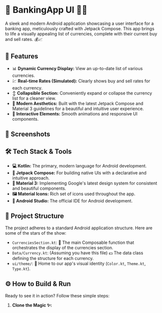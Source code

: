 # 🏦 BankingApp UI 📱✨

A sleek and modern Android application showcasing a user interface for a banking app, meticulously crafted with Jetpack Compose. This app brings to life a visually appealing list of currencies, complete with their current buy and sell rates. 💰📈

## 🚀 Features

*   📊 **Dynamic Currency Display:** View an up-to-date list of various currencies.
*   💹 **Real-time Rates (Simulated):** Clearly shows buy and sell rates for each currency.
*   ↕️ **Collapsible Section:** Conveniently expand or collapse the currency list for a cleaner view.
*   🎨 **Modern Aesthetics:** Built with the latest Jetpack Compose and Material 3 guidelines for a beautiful and intuitive user experience.
*   🧩 **Interactive Elements:** Smooth animations and responsive UI components.

## 📸 Screenshots


## 🛠️ Tech Stack & Tools

*   **💻 Kotlin:** The primary, modern language for Android development.
*   **🎨 Jetpack Compose:** For building native UIs with a declarative and intuitive approach.
*   **💎 Material 3:** Implementing Google's latest design system for consistent and beautiful components.
*   **🖼️ Material Icons:** Rich set of icons used throughout the app.
*   **🚀 Android Studio:** The official IDE for Android development.

## 📂 Project Structure

The project adheres to a standard Android application structure. Here are some of the stars of the show:

*   `CurrenciesSection.kt`: 🌟 The main Composable function that orchestrates the display of the currencies section.
*   `Data/Currency.kt`: (Assuming you have this file) 💵 The data class defining the structure for each currency.
*   `ui/theme/`: 🎨 Home to our app's visual identity (`Color.kt`, `Theme.kt`, `Type.kt`).

## ⚙️ How to Build & Run

Ready to see it in action? Follow these simple steps:

1.  **Clone the Magic ✨:**
    